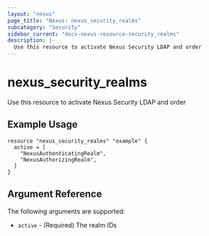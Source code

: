 ```yaml
---
layout: "nexus"
page_title: "Nexus: nexus_security_realms"
subcategory: "Security"
sidebar_current: "docs-nexus-resource-security_realms"
description: |-
  Use this resource to activate Nexus Security LDAP and order
---
```


# nexus_security_realms

Use this resource to activate Nexus Security LDAP and order

## Example Usage

```hcl
resource "nexus_security_realms" "example" {
  active = [
	"NexusAuthenticatingRealm",
	"NexusAuthorizingRealm",
  ]
}
```

## Argument Reference

The following arguments are supported:

* `active` - (Required) The realm IDs


